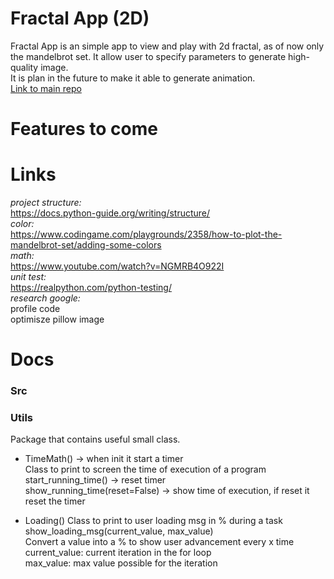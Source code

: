 Fractal App (2D)
===========================================
Fractal App is an simple app to view and play with 2d fractal, as of now only the mandelbrot set. It allow user to specify parameters to generate high-quality image.  
It is plan in the future to make it able to generate animation.  
[Link to main repo](https://github.com/ritonun/ritons-fractal)

# Features to come

# Links
*project structure:*  
https://docs.python-guide.org/writing/structure/  
*color:*  
https://www.codingame.com/playgrounds/2358/how-to-plot-the-mandelbrot-set/adding-some-colors  
*math:*  
https://www.youtube.com/watch?v=NGMRB4O922I  
*unit test:*  
https://realpython.com/python-testing/  
*research google:*  
profile code  
optimisze pillow image  

# Docs

### Src

### Utils
Package that contains useful small class.  

* TimeMath()  -> when init it start a timer  
Class to print to screen the time of execution of a program  
start_running_time() -> reset timer  
show_running_time(reset=False) -> show time of execution, if reset it reset the timer  

* Loading() 
Class to print to user loading msg in % during a task  
show_loading_msg(current_value, max_value)  
    Convert a value into a % to show user advancement every x time  
    current_value: current iteration in the for loop  
    max_value:  max value possible for the iteration  


